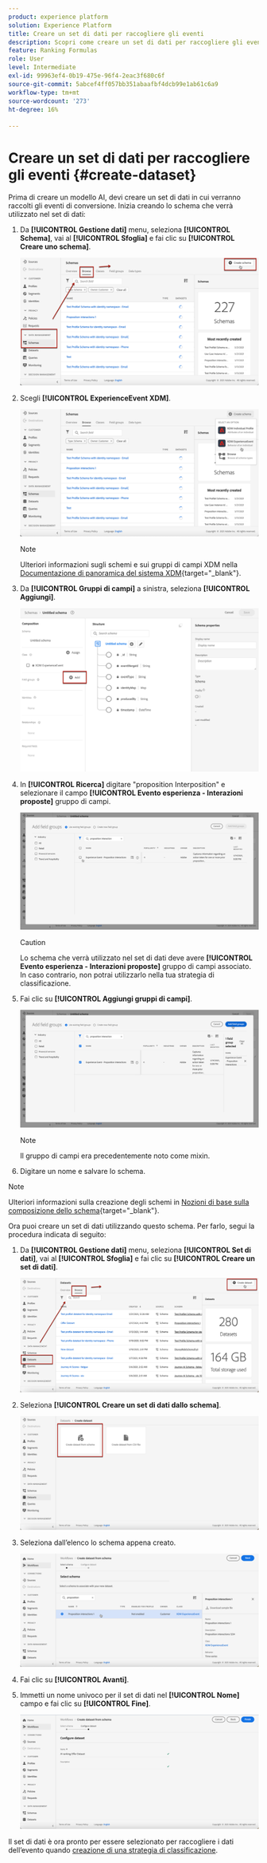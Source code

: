 ```yaml
---
product: experience platform
solution: Experience Platform
title: Creare un set di dati per raccogliere gli eventi
description: Scopri come creare un set di dati per raccogliere gli eventi
feature: Ranking Formulas
role: User
level: Intermediate
exl-id: 99963ef4-0b19-475e-96f4-2eac3f680c6f
source-git-commit: 5abcef4ff057bb351abaafbf4dcb99e1ab61c6a9
workflow-type: tm+mt
source-wordcount: '273'
ht-degree: 16%

---
```


# Creare un set di dati per raccogliere gli eventi {#create-dataset}

Prima di creare un modello AI, devi creare un set di dati in cui verranno raccolti gli eventi di conversione. Inizia creando lo schema che verrà utilizzato nel set di dati:

1. Da **[!UICONTROL Gestione dati]** menu, seleziona **[!UICONTROL Schema]**, vai al **[!UICONTROL Sfoglia]** e fai clic su **[!UICONTROL Creare uno schema]**.

   ![](../assets/ai-ranking-create-schema.png)

1. Scegli **[!UICONTROL ExperienceEvent XDM]**.

   ![](../assets/ai-ranking-xdm-event.png)

   >[!NOTE]
   >
   >Ulteriori informazioni sugli schemi e sui gruppi di campi XDM nella [Documentazione di panoramica del sistema XDM](https://experienceleague.adobe.com/docs/experience-platform/xdm/home.html?lang=it){target=&quot;_blank&quot;}.

1. Da **[!UICONTROL Gruppi di campi]** a sinistra, seleziona **[!UICONTROL Aggiungi]**.

   ![](../assets/ai-ranking-fields-groups.png)

1. In **[!UICONTROL Ricerca]** digitare &quot;proposition Interposition&quot; e selezionare il campo **[!UICONTROL Evento esperienza - Interazioni proposte]** gruppo di campi.

   ![](../assets/ai-ranking-proposition-interactions.png)

   >[!CAUTION]
   >
   >Lo schema che verrà utilizzato nel set di dati deve avere **[!UICONTROL Evento esperienza - Interazioni proposte]** gruppo di campi associato. In caso contrario, non potrai utilizzarlo nella tua strategia di classificazione.

1. Fai clic su **[!UICONTROL Aggiungi gruppi di campi]**.

   ![](../assets/ai-ranking-add-field-group.png)

   >[!NOTE]
   >Il gruppo di campi era precedentemente noto come mixin.

1. Digitare un nome e salvare lo schema.

>[!NOTE]
>
>Ulteriori informazioni sulla creazione degli schemi in [Nozioni di base sulla composizione dello schema](https://experienceleague.adobe.com/docs/experience-platform/xdm/schema/composition.html?lang=en#understanding-schemas){target=&quot;_blank&quot;}.

Ora puoi creare un set di dati utilizzando questo schema. Per farlo, segui la procedura indicata di seguito:

1. Da **[!UICONTROL Gestione dati]** menu, seleziona **[!UICONTROL Set di dati]**, vai al **[!UICONTROL Sfoglia]** e fai clic su **[!UICONTROL Creare un set di dati]**.

   ![](../assets/ai-ranking-create-dataset.png)

1. Seleziona **[!UICONTROL Creare un set di dati dallo schema]**.

   ![](../assets/ai-ranking-create-dataset-from-schema.png)

1. Seleziona dall’elenco lo schema appena creato.

   ![](../assets/ai-ranking-dataset-select-schema.png)

1. Fai clic su **[!UICONTROL Avanti]**.

1. Immetti un nome univoco per il set di dati nel **[!UICONTROL Nome]** campo e fai clic su **[!UICONTROL Fine]**.

   ![](../assets/ai-ranking-dataset-name.png)

Il set di dati è ora pronto per essere selezionato per raccogliere i dati dell’evento quando [creazione di una strategia di classificazione](#create-ranking-strategy).
